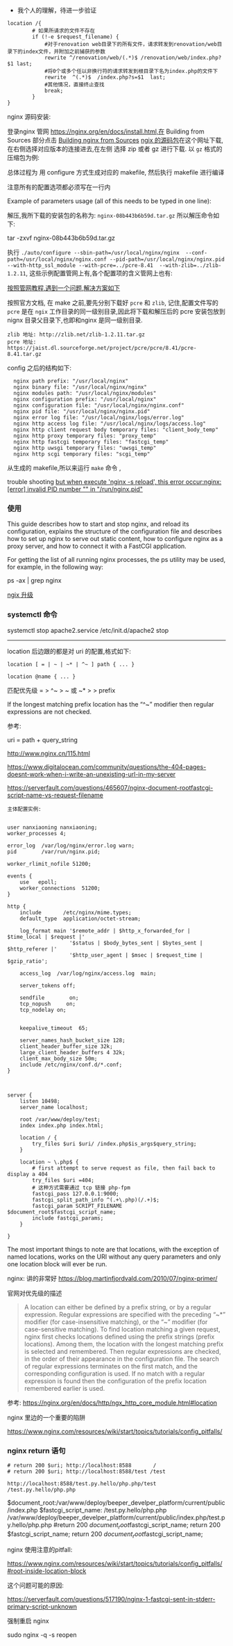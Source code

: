 * 我个人的理解，待进一步验证
```
location /{
        # 如果所请求的文件不存在
        if (!-e $request_filename) {
		    #对于renovation web目录下的所有文件，请求转发到renovation/web目录下的index文件，并附加之前捕获的参数
            rewrite ^/renovation/web/(.*)$ /renovation/web/index.php?$1 last; 
			#将0个或多个任以非换行符的请求转发到根目录下名为index.php的文件下
            rewrite  ^(.*)$  /index.php?s=$1  last;
            #其他情况，直接终止查找			
            break;
        }
}
```


nginx 源码安装:

登录nginx 管网 https://nginx.org/en/docs/install.html,在 Building from Sources 部分点击
[Building nginx from Sources](https://nginx.org/en/docs/configure.html)
[ngix 的源码包](http://hg.nginx.org/nginx/)在这个网址下载,在右侧选择对应版本的连接进去,在左侧 选择 zip 或者 gz 进行下载.
以 `gz` 格式的压缩包为例:

总体过程为 用 configure 方式生成对应的 makefile, 然后执行 makefile 进行编译

注意所有的配置选项都必须写在一行内

Example of parameters usage (all of this needs to be typed in one line):

解压,我所下载的安装包的名称为: `nginx-08b443b6b59d.tar.gz`
所以解压命令如下:

tar -zxvf nginx-08b443b6b59d.tar.gz

执行 `./auto/configure --sbin-path=/usr/local/nginx/nginx  --conf-path=/usr/local/nginx/nginx.conf --pid-path=/usr/local/nginx/nginx.pid --with-http_ssl_module --with-pcre=../pcre-8.41  --with-zlib=../zlib-1.2.11`,
这些示例配置管网上有,各个配置项的含义管网上也有:

[按照管网教程,遇到一个问题,解决方案如下](https://github.com/cuber/ngx_http_google_filter_module/issues/67)



按照官方文档, 在 make 之前,要先分别下载好  `pcre` 和 `zlib`,
记住,配置文件写的 `pcre` 是在 `ngix` 工作目录的同一级别目录,因此将下载和解压后的 pcre 安装包放到 nignx 目录父目录下,也即和nginx 是同一级别目录.

```
zlib 地址: http://zlib.net/zlib-1.2.11.tar.gz
pcre 地址: https://jaist.dl.sourceforge.net/project/pcre/pcre/8.41/pcre-8.41.tar.gz
```

config 之后的结构如下:
```
  nginx path prefix: "/usr/local/nginx"
  nginx binary file: "/usr/local/nginx/nginx"
  nginx modules path: "/usr/local/nginx/modules"
  nginx configuration prefix: "/usr/local/nginx"
  nginx configuration file: "/usr/local/nginx/nginx.conf"
  nginx pid file: "/usr/local/nginx/nginx.pid"
  nginx error log file: "/usr/local/nginx/logs/error.log"
  nginx http access log file: "/usr/local/nginx/logs/access.log"
  nginx http client request body temporary files: "client_body_temp"
  nginx http proxy temporary files: "proxy_temp"
  nginx http fastcgi temporary files: "fastcgi_temp"
  nginx http uwsgi temporary files: "uwsgi_temp"
  nginx http scgi temporary files: "scgi_temp"
```

从生成的 makefile,所以来运行 `make` 命令 ,

trouble shooting
[but when execute 'nginx -s reload', this error occur:nginx: [error] invalid PID number "" in "/run/nginx.pid"](http://www.fatalerrors.org/a/nginx-error-invalid-pid-number-in-run-nginx.pid.html)



### 使用
This guide describes how to start and stop nginx, and reload its configuration, explains the structure of the configuration file and describes how to set up nginx to serve out static content, how to configure nginx as a proxy server, and how to connect it with a FastCGI application.


For getting the list of all running nginx processes, the ps utility may be used, for example, in the following way:

ps -ax | grep nginx


[ngix 升级](http://zhaoxijun.iteye.com/blog/2330277)

### systemctl 命令
systemctl stop apache2.service
/etc/init.d/apache2 stop



----------------------------------------------------

location 后边跟的都是对 uri 的配置,格式如下:

```
location [ = | ~ | ~* | ^~ ] path { ... }

location @name { ... }
```

匹配优先级  = > ^~ > ~ 或 ~* >  > prefix

If the longest matching prefix location has the “^~” modifier then regular expressions are not checked.

参考:

uri = path + query_string

http://www.nginx.cn/115.html

https://www.digitalocean.com/community/questions/the-404-pages-doesnt-work-when-i-write-an-unexisting-url-in-my-server

https://serverfault.com/questions/465607/nginx-document-rootfastcgi-script-name-vs-request-filename



```
主体配置实例:


user nanxiaoning nanxiaoning;
worker_processes 4;

error_log  /var/log/nginx/error.log warn;
pid        /var/run/nginx.pid;

worker_rlimit_nofile 51200;

events {
    use   epoll;
    worker_connections  51200;
}

http {
    include       /etc/nginx/mime.types;
    default_type  application/octet-stream;

    log_format main '$remote_addr | $http_x_forwarded_for | $time_local | $request |'
                    '$status | $body_bytes_sent | $bytes_sent | $http_referer |'
                    '$http_user_agent | $msec | $request_time | $gzip_ratio';

    access_log  /var/log/nginx/access.log  main;

    server_tokens off;

    sendfile        on;
    tcp_nopush     on;
    tcp_nodelay on;


    keepalive_timeout  65;

    server_names_hash_bucket_size 128;
    client_header_buffer_size 32k;
    large_client_header_buffers 4 32k;
    client_max_body_size 50m;
	include /etc/nginx/conf.d/*.conf;
}



server {
    listen 10498;
    server_name localhost;

    root /var/www/deploy/test;
    index index.php index.html;

	location / {
	    try_files $uri $uri/ /index.php$is_args$query_string;
	}

    location ~ \.php$ {
	    # first attempt to serve request as file, then fail back to display a 404
        try_files $uri =404;
        # 这种方式需要通过 tcp 链接 php-fpm
        fastcgi_pass 127.0.0.1:9000;
        fastcgi_split_path_info ^(.+\.php)(/.+)$;
        fastcgi_param SCRIPT_FILENAME $document_root$fastcgi_script_name;
        include fastcgi_params;
    }

}
```











The most important things to note are that locations, with the exception of named locations, works on the URI without any query parameters and only one location block will ever be run.

nginx: 讲的非常好
https://blog.martinfjordvald.com/2010/07/nginx-primer/



官网对优先级的描述

 > A location can either be defined by a prefix string, or by a regular expression. Regular expressions are specified with the preceding “~*” modifier (for case-insensitive matching), or the “~” modifier (for case-sensitive matching). To find location matching a given request, nginx first checks locations defined using the prefix strings (prefix locations). Among them, the location with the longest matching prefix is selected and remembered. Then regular expressions are checked, in the order of their appearance in the configuration file. The search of regular expressions terminates on the first match, and the corresponding configuration is used. If no match with a regular expression is found then the configuration of the prefix location remembered earlier is used.



参考:
https://nginx.org/en/docs/http/ngx_http_core_module.html#location




nginx 里边的一个重要的陷阱

https://www.nginx.com/resources/wiki/start/topics/tutorials/config_pitfalls/


### nginx return 语句
```
# return 200 $uri; http://localhost:8588       /                                                                                          
# return 200 $uri; http://localhost:8588/test /test

http://localhost:8588/test.py.hello/php.php/test  /test.py.hello/php.php
```
$document_root:/var/www/deploy/beeper_develper_platform/current/public/index.php
$fastcgi_script_name: /test.py.hello/php.php
/var/www/deploy/beeper_develper_platform/current/public/index.php/test.py.hello/php.php
#return 200 $document_root$fastcgi_script_name; 
 return 200 $fastcgi_script_name; 
 return 200 $document_root$fastcgi_script_name;


nginx 使用注意的pitfall:

https://www.nginx.com/resources/wiki/start/topics/tutorials/config_pitfalls/#root-inside-location-block

这个问题可能的原因:

https://serverfault.com/questions/517190/nginx-1-fastcgi-sent-in-stderr-primary-script-unknown


强制重启 nginx

sudo nginx -q -s reopen









